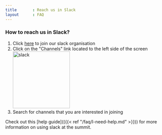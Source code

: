 ```yaml
---
title       : Reach us in Slack
layout      : FAQ
---
```

### How to reach us in Slack?

1. Click [here](https://join.slack.com/t/os-summit/shared_invite/enQtNTUwMzczMjc1NDQxLTk3OTQxNzM1YzdkNGNjMDMwMGYwN2UxZjFlNGUxMjVkMGVlM2NmMTA5YjkwNDJiZTg0MmEwZDhkMjg1OGZiZjU) to join our slack organisation
2. Click on the "Channels" link located to the left side of the screen
<img src="/img/pages/slack_channels.png" alt="slack" style="width: 180px;"/><br/>
4. Search for channels that you are interested in joining 

Check out this [help guide](({{< ref "/faq/I-need-help.md" >}})) for more information on using slack at the summit.
